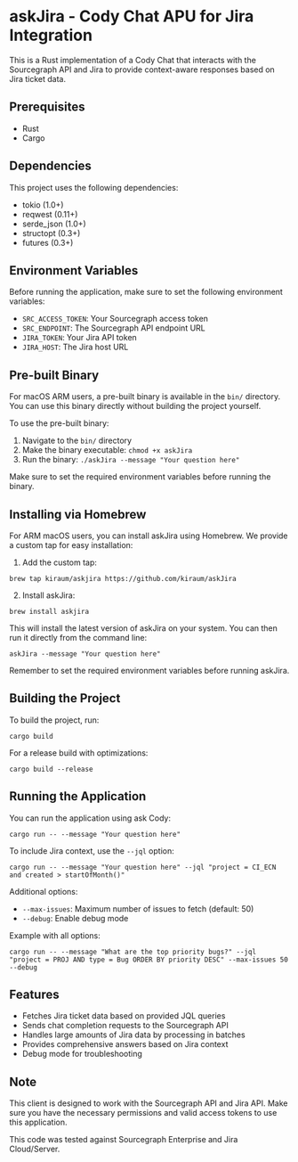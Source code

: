 # askJira - Cody Chat APU for Jira Integration

This is a Rust implementation of a Cody Chat  that interacts with the Sourcegraph API and Jira to provide context-aware responses based on Jira ticket data.

## Prerequisites

- Rust
- Cargo

## Dependencies

This project uses the following dependencies:
- tokio (1.0+)
- reqwest (0.11+)
- serde_json (1.0+)
- structopt (0.3+)
- futures (0.3+)

## Environment Variables

Before running the application, make sure to set the following environment variables:

- `SRC_ACCESS_TOKEN`: Your Sourcegraph access token
- `SRC_ENDPOINT`: The Sourcegraph API endpoint URL
- `JIRA_TOKEN`: Your Jira API token
- `JIRA_HOST`: The Jira host URL

## Pre-built Binary

For macOS ARM users, a pre-built binary is available in the `bin/` directory. You can use this binary directly without building the project yourself.

To use the pre-built binary:

1. Navigate to the `bin/` directory
2. Make the binary executable: `chmod +x askJira`
3. Run the binary: `./askJira --message "Your question here"`

Make sure to set the required environment variables before running the binary.

## Installing via Homebrew

For ARM macOS users, you can install askJira using Homebrew. We provide a custom tap for easy installation:

1. Add the custom tap:
```
brew tap kiraum/askjira https://github.com/kiraum/askJira
```

2. Install askJira:
```
brew install askjira
```

This will install the latest version of askJira on your system. You can then run it directly from the command line:
```
askJira --message "Your question here"
```

Remember to set the required environment variables before running askJira.

## Building the Project

To build the project, run:
````
cargo build
````

For a release build with optimizations:
````
cargo build --release
````

## Running the Application

You can run the application using ask Cody:
````
cargo run -- --message "Your question here"

````

To include Jira context, use the `--jql` option:
````
cargo run -- --message "Your question here" --jql "project = CI_ECN and created > startOfMonth()"

````

Additional options:
- `--max-issues`: Maximum number of issues to fetch (default: 50)
- `--debug`: Enable debug mode

Example with all options:
```
cargo run -- --message "What are the top priority bugs?" --jql "project = PROJ AND type = Bug ORDER BY priority DESC" --max-issues 50 --debug
```

## Features

- Fetches Jira ticket data based on provided JQL queries
- Sends chat completion requests to the Sourcegraph API
- Handles large amounts of Jira data by processing in batches
- Provides comprehensive answers based on Jira context
- Debug mode for troubleshooting

## Note

This client is designed to work with the Sourcegraph API and Jira API. Make sure you have the necessary permissions and valid access tokens to use this application.

This code was tested against Sourcegraph Enterprise and Jira Cloud/Server.
